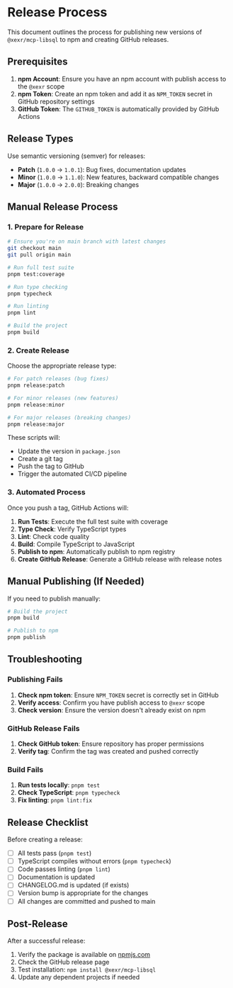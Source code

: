 # Release Process

This document outlines the process for publishing new versions of `@xexr/mcp-libsql` to npm and creating GitHub releases.

## Prerequisites

1. **npm Account**: Ensure you have an npm account with publish access to the `@xexr` scope
2. **npm Token**: Create an npm token and add it as `NPM_TOKEN` secret in GitHub repository settings
3. **GitHub Token**: The `GITHUB_TOKEN` is automatically provided by GitHub Actions

## Release Types

Use semantic versioning (semver) for releases:

- **Patch** (`1.0.0` → `1.0.1`): Bug fixes, documentation updates
- **Minor** (`1.0.0` → `1.1.0`): New features, backward compatible changes
- **Major** (`1.0.0` → `2.0.0`): Breaking changes

## Manual Release Process

### 1. Prepare for Release

```bash
# Ensure you're on main branch with latest changes
git checkout main
git pull origin main

# Run full test suite
pnpm test:coverage

# Run type checking
pnpm typecheck

# Run linting
pnpm lint

# Build the project
pnpm build
```

### 2. Create Release

Choose the appropriate release type:

```bash
# For patch releases (bug fixes)
pnpm release:patch

# For minor releases (new features)
pnpm release:minor

# For major releases (breaking changes)
pnpm release:major
```

These scripts will:
- Update the version in `package.json`
- Create a git tag
- Push the tag to GitHub
- Trigger the automated CI/CD pipeline

### 3. Automated Process

Once you push a tag, GitHub Actions will:

1. **Run Tests**: Execute the full test suite with coverage
2. **Type Check**: Verify TypeScript types
3. **Lint**: Check code quality
4. **Build**: Compile TypeScript to JavaScript
5. **Publish to npm**: Automatically publish to npm registry
6. **Create GitHub Release**: Generate a GitHub release with release notes

## Manual Publishing (If Needed)

If you need to publish manually:

```bash
# Build the project
pnpm build

# Publish to npm
pnpm publish
```

## Troubleshooting

### Publishing Fails

1. **Check npm token**: Ensure `NPM_TOKEN` secret is correctly set in GitHub
2. **Verify access**: Confirm you have publish access to `@xexr` scope
3. **Check version**: Ensure the version doesn't already exist on npm

### GitHub Release Fails

1. **Check GitHub token**: Ensure repository has proper permissions
2. **Verify tag**: Confirm the tag was created and pushed correctly

### Build Fails

1. **Run tests locally**: `pnpm test`
2. **Check TypeScript**: `pnpm typecheck`
3. **Fix linting**: `pnpm lint:fix`

## Release Checklist

Before creating a release:

- [ ] All tests pass (`pnpm test`)
- [ ] TypeScript compiles without errors (`pnpm typecheck`)
- [ ] Code passes linting (`pnpm lint`)
- [ ] Documentation is updated
- [ ] CHANGELOG.md is updated (if exists)
- [ ] Version bump is appropriate for the changes
- [ ] All changes are committed and pushed to main

## Post-Release

After a successful release:

1. Verify the package is available on [npmjs.com](https://www.npmjs.com/package/@xexr/mcp-libsql)
2. Check the GitHub release page
3. Test installation: `npm install @xexr/mcp-libsql`
4. Update any dependent projects if needed